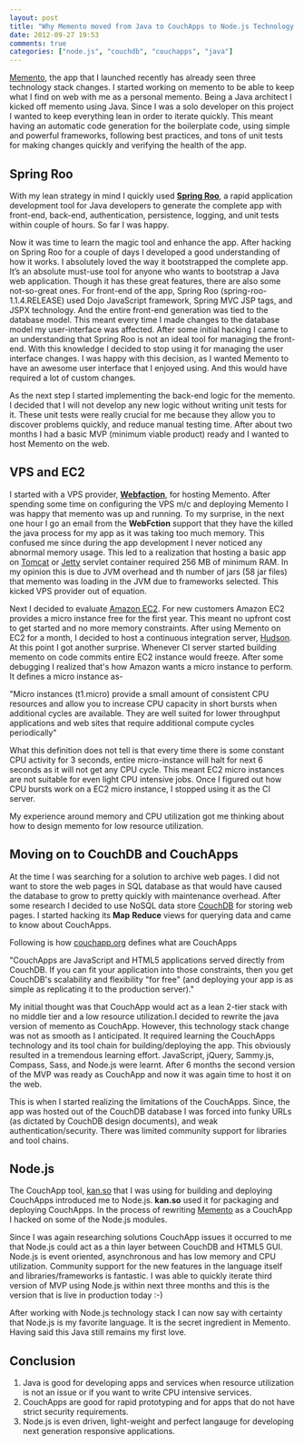 ```yaml
---
layout: post
title: "Why Memento moved from Java to CouchApps to Node.js Technology Stack"
date: 2012-09-27 19:53
comments: true
categories: ["node.js", "couchdb", "couchapps", "java"]
---
```

[Memento](http://mementodb.com), the app that I launched recently has already seen three technology stack changes. I started working on memento to be able to keep what I find on web with me as a personal memento. Being a Java architect I kicked off memento using Java. Since I was a solo developer on this project I wanted to keep everything lean in order to iterate quickly. This meant having an automatic code generation for the boilerplate code, using simple and powerful frameworks, following best practices, and tons of unit tests for making changes quickly and verifying the health of the app. 

## Spring Roo

With my lean strategy in mind I quickly used [**Spring Roo**](http://www.springsource.org/spring-roo), a rapid application development tool for Java developers to generate the complete app with front-end, back-end, authentication, persistence, logging, and unit tests within couple of hours. So far I was happy.

<!-- more -->

Now it was time to learn the magic tool and enhance the app. After hacking on Spring Roo for a couple of days I developed a good understanding of how it works. I absolutely loved the way it bootstrapped the complete app. It’s an absolute must-use tool for anyone who wants to bootstrap a Java web application. Though it has these great features, there are also some not-so-great ones. For front-end of the app, Spring Roo (spring-roo-1.1.4.RELEASE) used Dojo JavaScript framework, Spring MVC JSP tags, and JSPX technology. And the entire front-end generation was tied to the database model. This meant every time I made changes to the database model my user-interface was affected. After some initial hacking I came to an understanding that Spring Roo is not an ideal tool for managing the front-end. With this knowledge I decided to stop using it for managing the user interface changes. I was happy with this decision, as I wanted Memento to have an awesome user interface that I enjoyed using. And this would have required a lot of custom changes.

As the next step I started implementing the back-end logic for the memento. I decided that I will not develop any new logic without writing unit tests for it. These unit tests were really crucial for me because they allow you to discover problems quickly, and reduce manual testing time. After about two months I had a basic MVP (minimum viable product) ready and I wanted to host Memento on the web.

## VPS and EC2

I started with a VPS provider, [**Webfaction**](http://webfaction.com), for hosting Memento. After spending some time on configuring the VPS m/c and deploying Memento I was happy that memento was up and running. To my surprise, in the next one hour I go an email from the **WebFction** support that they have the killed the java process for my app as it was taking too much memory. This confused me since during the app development I never noticed any abnormal memory usage. This led to a realization that hosting a basic app on [Tomcat](http://tomcat.apache.org) or [Jetty](http://jetty.codehaus.org) servlet container required 256 MB of minimum RAM. In my opinion this is due to JVM overhead and th number of jars (58 jar files) that memento was loading in the JVM due to frameworks selected. This kicked VPS provider out of equation.

Next I decided to evaluate [Amazon EC2](http://aws.amazon.com/). For new customers Amazon EC2 provides a micro instance free for the first year. This meant no upfront cost to get started and no more memory constraints. After using Memento on EC2 for a month, I decided to host a continuous integration server, [Hudson](http://www.eclipse.org/hudson/). At this point I got another surprise. Whenever CI server started building memento on code commits entire EC2 instance would freeze. After some debugging I realized that's how Amazon wants a micro instance to perform. It defines a micro instance as- 

"Micro instances (t1.micro) provide a small amount of consistent CPU resources and allow you to increase CPU capacity in short bursts when additional cycles are available. They are well suited for lower throughput applications and web sites that require additional compute cycles periodically"

What this definition does not tell is that every time there is some constant CPU activity for 3 seconds, entire micro-instance will halt for next 6 seconds as it will not get any CPU cycle. This meant EC2 micro instances are not suitable for even light CPU intensive jobs. Once I figured out how CPU bursts work on a EC2 micro instance, I stopped using it as the CI server. 

My experience around memory and CPU utilization got me thinking about how to design memento for low resource utilization.

## Moving on to CouchDB and CouchApps

At the time I was searching for a solution to archive web pages. I did not want to store the web pages in SQL database as that would have caused the database to grow to pretty quickly with maintenance overhead. After some research I decided to use NoSQL data store [CouchDB](http://couchdb.apache.org) for storing web pages. I started hacking its **Map** **Reduce** views for querying data and came to know about CouchApps. 

Following is how [couchapp.org](http://couchapp.org) defines what are CouchApps

"CouchApps are JavaScript and HTML5 applications served directly from CouchDB. If you can fit your application into those constraints, then you get CouchDB's scalability and flexibility "for free" (and deploying your app is as simple as replicating it to the production server)."

My initial thought was that CouchApp would act as a lean 2-tier stack with no middle tier and a low resource utilization.I decided to rewrite the java version of memento as CouchApp. However, this technology stack change was not as smooth as I anticipated. It required learning the CouchApps technology and its tool chain for building/deploying the app. This obviously resulted in a tremendous learning effort. JavaScript, jQuery, Sammy.js, Compass, Sass, and Node.js were learnt. After 6 months the second version of the MVP was ready as CouchApp and now it was again time to host it on the web. 

This is when I started realizing the limitations of the CouchApps. Since, the app was hosted out of the CouchDB database I was forced into funky URLs (as dictated by CouchDB design documents), and weak authentication/security. There was limited community support for libraries and tool chains. 

## Node.js

The CouchApp tool, [kan.so](http://kan.so/) that I was using for building and deploying CouchApps introduced me to Node.js. **kan.so** used it for packaging and deploying CouchApps. In the process of rewriting [Memento](http://mementodb.com) as a CouchApp I hacked on some of the Node.js modules.  

Since I was again researching solutions CouchApp issues it occurred to me that Node.js could act as a thin layer between CouchDB and HTML5 GUI. Node.js is event oriented, asynchronous and has low memory and CPU utilization. Community support for the new features in the language itself and libraries/frameworks is fantastic. I was able to quickly iterate third version of MVP using Node.js within next three months and this is the version that is live in production today :-)

After working with Node.js technology stack I can now say with certainty that Node.js is my favorite language. It is the secret ingredient in Memento. Having said this Java still remains my first love.

## Conclusion

1. Java is good for developing apps and services when resource utilization is not an issue or if you want to write CPU intensive services.
2. CouchApps are good for rapid prototyping and for apps that do not have strict security requirements.
3. Node.js is even driven, light-weight and perfect langauge for developing next generation responsive applications.
